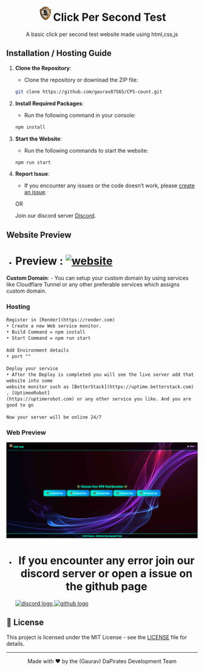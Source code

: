 <h1 align="center"><img src="src/Public/Assets/logo.png" alt="DaPirates Logo" width="40">Click Per Second Test</h1>

<p align="center">A basic click per second test website made using html,css,js</p>

## Installation / Hosting Guide

1. **Clone the Repository**:
    - Clone the repository or download the ZIP file:
    ```sh
    git clone https://github.com/gaurav87565/CPS-count.git
    ```

2. **Install Required Packages**:
    - Run the following command in your console:
    ```sh
    npm install
    ```

3. **Start the Website**:
    - Run the following commands to start the website:
    ```sh
    npm run start
    ```

4. **Report Issue**:
    - If you encounter any issues or the code doesn’t work, please [create an issue](https://github.com/gaurav87565/CPS-count/issues).
    
    OR

    Join our discord server [Discord](https://discord.gg/gMq7uwHSjY).

## Website Preview

- <h1>Preview : <a href="" target="_blank">
    <img src="https://img.shields.io/static/v1?message=Website&label=&color=ffffff&labelColor=000000&style=for-the-badge" height="25" alt="website"  />
  </a></h1>

**Custom Domain**:
    - You can setup your custom domain by using services like Cloudflare Tunnel or any other preferable services which assigns custom domain.

### Hosting 
    Register in [Render](https://render.com) 
    • Create a new Web service monitor.
    • Build Command = npm install
    • Start Command = npm run start

    Add Environment details 
    • port ""

    Deploy your service
    • After the Deploy is completed you will see the live server add that website into some 
    website monitor such as [BetterStack](https://uptime.betterstack.com) , [UptimeeRobot]
    (https://uptimerobot.com) or any other service you like. And you are good to go

    Now your server will be online 24/7 

### Web Preview

![Website Preview](/Images/image1.png)

- <h1 align="center">If you encounter any error join our discord server or open a issue on the github page</h1>
      
    <div align="left">
  <a href="https://discord.gg/gMq7uwHSjY" target="_blank">
    <img src="https://img.shields.io/static/v1?message=Discord&logo=discord&label=&color=7289DA&logoColor=white&labelColor=&style=for-the-badge" height="35" alt="discord logo"  />
  </a>
  <a href="https://github.com/gaurav87565/CPS-count/issues" target="_blank">
    <img src="https://img.shields.io/static/v1?message=Github&logo=github&label=&color=000000&logoColor=white&labelColor=&style=for-the-badge" height="35" alt="github logo"  />
  </a>
  
</div>

## 📝 License

This project is licensed under the MIT License - see the [LICENSE](LICENSE) file for details.

---

<div align="center">
  Made with ❤️ by the (Gaurav) DaPirates Development Team
</div>
